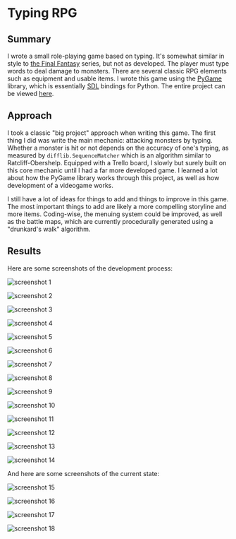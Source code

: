 
# Typing RPG

## Summary

I wrote a small role-playing game based on typing. It's somewhat similar in style to [the Final Fantasy](https://en.wikipedia.org/wiki/Final_Fantasy) series, but not as developed. The player must type words to deal damage to monsters. There are several classic RPG elements such as equipment and usable items. I wrote this game using the [PyGame](https://www.pygame.org/) library, which is essentially [SDL](https://en.wikipedia.org/wiki/Simple_DirectMedia_Layer) bindings for Python. The entire project can be viewed [here](https://github.com/charlesoblack/japanese-word-rpg).

## Approach

I took a classic "big project" approach when writing this game. The first thing I did was write the main mechanic: attacking monsters by typing. Whether a monster is hit or not depends on the accuracy of one's typing, as measured by `difflib.SequenceMatcher` which is an algorithm similar to Ratcliff-Obershelp. Equipped with a Trello board, I slowly but surely built on this core mechanic until I had a far more developed game. I learned a lot about how the PyGame library works through this project, as well as how development of a videogame works.

I still have a lot of ideas for things to add and things to improve in this game. The most important things to add are likely a more compelling storyline and more items. Coding-wise, the menuing system could be improved, as well as the battle maps, which are currently procedurally generated using a "drunkard's walk" algorithm.

## Results

Here are some screenshots of the development process:

![screenshot 1](./images/jwr-1.png)

![screenshot 2](./images/jwr-2.png)

![screenshot 3](./images/jwr-3.png)

![screenshot 4](./images/jwr-4.png)

![screenshot 5](./images/jwr-5.png)

![screenshot 6](./images/jwr-6.png)

![screenshot 7](./images/jwr-7.png)

![screenshot 8](./images/jwr-8.png)

![screenshot 9](./images/jwr-9.png)

![screenshot 10](./images/jwr-10.png)

![screenshot 11](./images/jwr-11.png)

![screenshot 12](./images/jwr-12.png)

![screenshot 13](./images/jwr-13.png)

![screenshot 14](./images/jwr-14.png)

And here are some screenshots of the current state:

![screenshot 15](./images/jwr-15.png)

![screenshot 16](./images/jwr-16.png)

![screenshot 17](./images/jwr-17.png)

![screenshot 18](./images/jwr-18.png)
